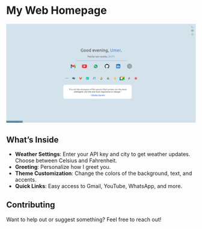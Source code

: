 # My Web Homepage

![Preview](preview.png)

## What’s Inside

- **Weather Settings**: Enter your API key and city to get weather updates. Choose between Celsius and Fahrenheit.
- **Greeting**: Personalize how I greet you.
- **Theme Customization**: Change the colors of the background, text, and accents.
- **Quick Links**: Easy access to Gmail, YouTube, WhatsApp, and more.

## Contributing

Want to help out or suggest something? Feel free to reach out!
